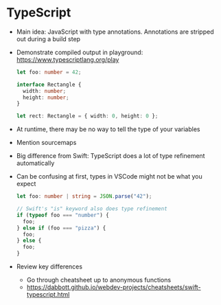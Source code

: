 # TypeScript

- Main idea: JavaScript with type annotations. Annotations are stripped out during a build step
- Demonstrate compiled output in playground: https://www.typescriptlang.org/play

  ```ts
  let foo: number = 42;

  interface Rectangle {
    width: number;
    height: number;
  }

  let rect: Rectangle = { width: 0, height: 0 };
  ```

- At runtime, there may be no way to tell the type of your variables
- Mention sourcemaps
- Big difference from Swift: TypeScript does a lot of type refinement automatically
- Can be confusing at first, types in VSCode might not be what you expect

  ```ts
  let foo: number | string = JSON.parse("42");

  // Swift's "is" keyword also does type refinement
  if (typeof foo === "number") {
    foo;
  } else if (foo === "pizza") {
    foo;
  } else {
    foo;
  }
  ```

- Review key differences
  - Go through cheatsheet up to anonymous functions
  - https://dabbott.github.io/webdev-projects/cheatsheets/swift-typescript.html
